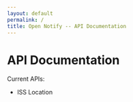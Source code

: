 ```yaml
---
layout: default
permalink: /
title: Open Notify -- API Documentation
---
```


# API Documentation

Current APIs:

 - ISS Location
